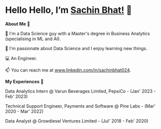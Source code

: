 # Hello Hello, I’m [Sachin Bhat!](www.linkedin.com/in/sachinbhat024) 👋
**About Me** 🚀
 
👀 I'm a Data Science guy with a Master's degree in Business Analytics (specialising in ML and AI).
 
🌱 I'm passionate about Data Science and I enjoy learning new things.

:computer: An Engineer.

📫 You can reach me at www.linkedin.com/in/sachinbhat024.

**My Experiences**  🙌
 
Data Analytics Intern @ Varun Beverages Limited, PepsiCo - (Jan' 2023 - Feb' 2023)

Technical Support Engineer, Payments and Software @ Pine Labs - (Mar' 2020 - Mar' 2022)

Data Analyst @ Growdiesel Ventures Limited - (Jul' 2018 - Feb' 2020)
 
 <!---
sachinbhat024/sachinbhat024 is a ✨ special ✨ repository because its `README.md` (this file) appears on your GitHub profile.
You can click the Preview link to take a look at your changes.
--->
